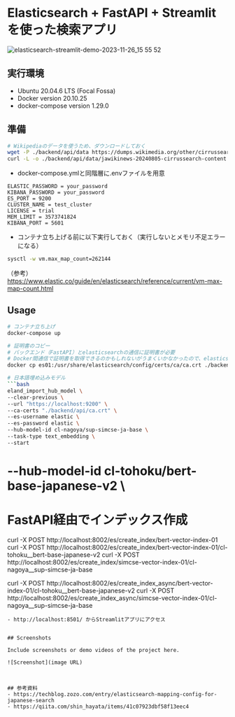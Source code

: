 # Elasticsearch + FastAPI + Streamlit を使った検索アプリ

![elasticsearch-streamlit-demo-2023-11-26_15 55 52](https://github.com/nukano0522/elasticsearch-fastapi-streamlit-app/assets/30750233/7edaaa27-62b5-4bd7-89c5-9c68e8710b9a)


## 実行環境
- Ubuntu 20.04.6 LTS (Focal Fossa)
- Docker version 20.10.25
- docker-compose version 1.29.0

## 準備

``` bash
# Wikipediaのデータを使うため、ダウンロードしておく
wget -P ./backend/api/data https://dumps.wikimedia.org/other/cirrussearch/current/jawikinews-20240805-cirrussearch-general.json.gz 
curl -L -o ./backend/api/data/jawikinews-20240805-cirrussearch-content.json.gz https://dumps.wikimedia.org/other/cirrussearch/current/jawikinews-20240805-cirrussearch-content.json.gz
```

- docker-compose.ymlと同階層に.envファイルを用意
``` env
ELASTIC_PASSWORD = your_password
KIBANA_PASSWORD = your_password
ES_PORT = 9200
CLUSTER_NAME = test_cluster
LICENSE = trial
MEM_LIMIT = 3573741824
KIBANA_PORT = 5601
```

- コンテナ立ち上げる前に以下実行しておく（実行しないとメモリ不足エラーになる）
``` bash
sysctl -w vm.max_map_count=262144
```
（参考） https://www.elastic.co/guide/en/elasticsearch/reference/current/vm-max-map-count.html


## Usage
``` bash
# コンテナ立ち上げ
docker-compose up

# 証明書のコピー
# バックエンド（FastAPI）とelasticsearchの通信に証明書が必要
# Docker間通信で証明書を取得できるのかもしれないがうまくいかなかったので、elasticsearchのコンテナからコピーして使用
docker cp es01:/usr/share/elasticsearch/config/certs/ca/ca.crt ./backend/api

# 日本語埋め込みモデル
```bash
eland_import_hub_model \
--clear-previous \
--url "https://localhost:9200" \
--ca-certs "./backend/api/ca.crt" \
--es-username elastic \
--es-password elastic \
--hub-model-id cl-nagoya/sup-simcse-ja-base \
--task-type text_embedding \
--start
```

# --hub-model-id cl-tohoku/bert-base-japanese-v2 \

# FastAPI経由でインデックス作成
curl -X POST http://localhost:8002/es/create_index/bert-vector-index-01
curl -X POST http://localhost:8002/es/create_index/bert-vector-index-01/cl-tohoku__bert-base-japanese-v2
curl -X POST http://localhost:8002/es/create_index/simcse-vector-index-01/cl-nagoya__sup-simcse-ja-base

curl -X POST http://localhost:8002/es/create_index_async/bert-vector-index-01/cl-tohoku__bert-base-japanese-v2
curl -X POST http://localhost:8002/es/create_index_async/simcse-vector-index-01/cl-nagoya__sup-simcse-ja-base
```
- http://localhost:8501/ からStreamlitアプリにアクセス


## Screenshots

Include screenshots or demo videos of the project here.

![Screenshot](image URL)



## 参考資料
- https://techblog.zozo.com/entry/elasticsearch-mapping-config-for-japanese-search
- https://qiita.com/shin_hayata/items/41c07923dbf58f13eec4




